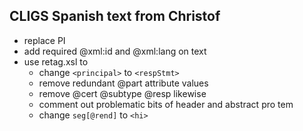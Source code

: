 ## CLIGS Spanish text from Christof

- replace PI
- add required @xml:id and @xml:lang on text
- use retag.xsl to 
  - change `<principal>` to `<respStmt>` 
  - remove redundant @part attribute values
  - remove @cert @subtype @resp likewise
  - comment out problematic bits of header and abstract pro tem
  - change `seg[@rend]` to `<hi>`

 

